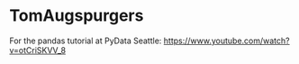 # TomAugspurgers
For the pandas tutorial at PyData Seattle: https://www.youtube.com/watch?v=otCriSKVV_8
